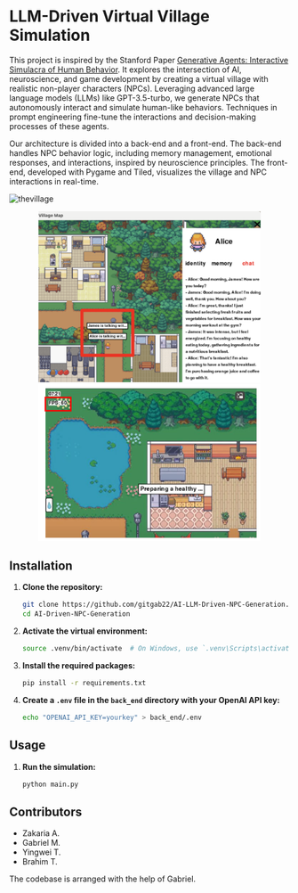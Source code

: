 # LLM-Driven Virtual Village Simulation

This project is inspired by the Stanford Paper [Generative Agents: Interactive Simulacra of Human Behavior](https://arxiv.org/abs/2304.03442). It explores the intersection of AI, neuroscience, and game development by creating a virtual village with realistic non-player characters (NPCs). Leveraging advanced large language models (LLMs) like GPT-3.5-turbo, we generate NPCs that autonomously interact and simulate human-like behaviors. Techniques in prompt engineering fine-tune the interactions and decision-making processes of these agents.

Our architecture is divided into a back-end and a front-end. The back-end handles NPC behavior logic, including memory management, emotional responses, and interactions, inspired by neuroscience principles. The front-end, developed with Pygame and Tiled, visualizes the village and NPC interactions in real-time.

![thevillage](images/TheVillage.gif)

<p align="center">
  <img src="images/npc.png" alt="Image 1" width="400"/>
  <img src="images/fps.png" alt="Image 2" width="400"/>
</p>

## Installation

1. **Clone the repository:**

    ```sh
    git clone https://github.com/gitgab22/AI-LLM-Driven-NPC-Generation.git
    cd AI-Driven-NPC-Generation
    ```
    
2. **Activate the virtual environment:**

    ```sh
    source .venv/bin/activate  # On Windows, use `.venv\Scripts\activate`
    ```

3. **Install the required packages:**

    ```sh
    pip install -r requirements.txt
    ```
    
4. **Create a `.env` file in the `back_end` directory with your OpenAI API key:**

    ```sh
    echo "OPENAI_API_KEY=yourkey" > back_end/.env
    ```

## Usage

1. **Run the simulation:**

    ```sh
    python main.py
    ```

## Contributors

- Zakaria A.
- Gabriel M.
- Yingwei T.
- Brahim T.

The codebase is arranged with the help of Gabriel.
